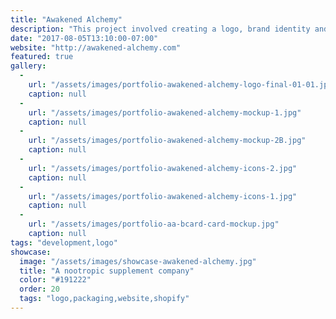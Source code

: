 ```yaml
---
title: "Awakened Alchemy"
description: "This project involved creating a logo, brand identity and packaging design for a unique nutraceutical company. I also designed and built a custom Shopify theme that allows the client to easily expand their product offerings in the future.  "
date: "2017-08-05T13:10:00-07:00"
website: "http://awakened-alchemy.com"
featured: true
gallery:
  -
    url: "/assets/images/portfolio-awakened-alchemy-logo-final-01-01.jpg"
    caption: null
  -
    url: "/assets/images/portfolio-awakened-alchemy-mockup-1.jpg"
    caption: null
  -
    url: "/assets/images/portfolio-awakened-alchemy-mockup-2B.jpg"
    caption: null
  -
    url: "/assets/images/portfolio-awakened-alchemy-icons-2.jpg"
    caption: null
  -
    url: "/assets/images/portfolio-awakened-alchemy-icons-1.jpg"
    caption: null
  -
    url: "/assets/images/portfolio-aa-bcard-card-mockup.jpg"
    caption: null
tags: "development,logo"
showcase:
  image: "/assets/images/showcase-awakened-alchemy.jpg"
  title: "A nootropic supplement company"
  color: "#191222"
  order: 20
  tags: "logo,packaging,website,shopify"
---
```

